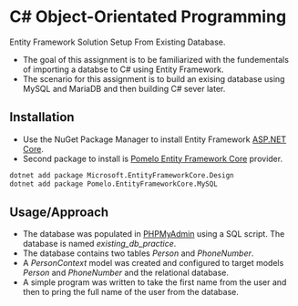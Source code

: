 # C# Object-Orientated Programming

Entity Framework Solution Setup From Existing Database.
- The goal of this assignment is to be familiarized with the fundementals of importing a databse to C# using Entity Framework.
- The scenario for this assignment is to build an exising database using MySQL and MariaDB and then building C# sever later. 

## Installation

- Use the NuGet Package Manager to install Entity Framework [ASP.NET Core](https://docs.microsoft.com/en-us/ef/core/get-started/?tabs=netcore-cli).
- Second package to install is [Pomelo Entity Framework Core](https://github.com/PomeloFoundation/Pomelo.EntityFrameworkCore.MySql) provider. 

```bash
dotnet add package Microsoft.EntityFrameworkCore.Design
dotnet add package Pomelo.EntityFrameworkCore.MySQL
```

## Usage/Approach

- The database was populated in [PHPMyAdmin](https://www.phpmyadmin.net/) using a SQL script. The database is named *existing_db_practice*.
- The database contains two tables *Person* and *PhoneNumber*.
- A *PersonContext* model was created and configured to target models *Person* and *PhoneNumber* and the relational database. 
- A simple program was written to take the first name from the user and then to pring the full name of the user from the database. 
